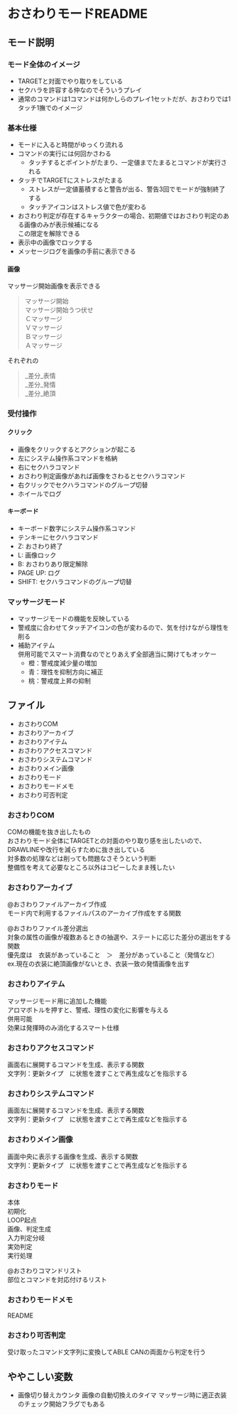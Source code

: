 # おさわりモードREADME
## モード説明
### モード全体のイメージ
- TARGETと対面でやり取りをしている    
- セクハラを許容する仲なのでそういうプレイ    
- 通常のコマンドは1コマンドは何かしらのプレイ1セットだが、おさわりでは1タッチ1撫でのイメージ

### 基本仕様
- モードに入ると時間がゆっくり流れる
- コマンドの実行には何回かさわる
	- タッチするとポイントがたまり、一定値までたまるとコマンドが実行される
- タッチでTARGETにストレスがたまる
	- ストレスが一定値蓄積すると警告が出る、警告3回でモードが強制終了する
	- タッチアイコンはストレス値で色が変わる
- おさわり判定が存在するキャラクターの場合、初期値ではおさわり判定のある画像のみが表示候補になる    
この限定を解除できる
- 表示中の画像でロックする
- メッセージログを画像の手前に表示できる

#### 画像
マッサージ開始画像を表示できる
>マッサージ開始     
>マッサージ開始うつ伏せ     
>Ｃマッサージ       
>Ｖマッサージ       
>Ｂマッサージ       
>Ａマッサージ

それぞれの
>_差分_表情     
>_差分_発情     
>_差分_絶頂     
### 受付操作

#### クリック
- 画像をクリックするとアクションが起こる
- 左にシステム操作系コマンドを格納
- 右にセクハラコマンド
- おさわり判定画像があれば画像をさわるとセクハラコマンド
- 右クリックでセクハラコマンドのグループ切替
- ホイールでログ

#### キーボード
- キーボード数字にシステム操作系コマンド
- テンキーにセクハラコマンド
- Z: おさわり終了
- L: 画像ロック
- B: おさわりあり限定解除
- PAGE UP: ログ
- SHIFT: セクハラコマンドのグループ切替

### マッサージモード
- マッサージモードの機能を反映している
- 警戒度に合わせてタッチアイコンの色が変わるので、気を付けながら理性を削る
- 補助アイテム  
	併用可能でスマート消費なのでとりあえず全部適当に開けてもオッケー
	- 橙：警戒度減少量の増加
	- 青：理性を抑制方向に補正
	- 桃：警戒度上昇の抑制

## ファイル
- おさわりCOM
- おさわりアーカイブ
- おさわりアイテム
- おさわりアクセスコマンド
- おさわりシステムコマンド
- おさわりメイン画像
- おさわりモード
- おさわりモードメモ
- おさわり可否判定

### おさわりCOM

COMの機能を抜き出したもの   
おさわりモード全体にTARGETとの対面のやり取り感を出したいので、DRAWLINEや改行を減らすために抜き出している    
対多数の処理などは削っても問題なさそうという判断    
整備性を考えて必要なところ以外はコピーしたまま残したい  

### おさわりアーカイブ

@おさわりファイルアーカイブ作成     
モード内で利用するファイルパスのアーカイブ作成をする関数

@おさわりファイル差分選出   
対象の属性の画像が複数あるときの抽選や、ステートに応じた差分の選出をする関数    
優先度は　衣装があっていること　＞　差分があっていること（発情など）    
ex.現在の衣装に絶頂画像がないとき、衣装一致の発情画像を出す     

### おさわりアイテム

マッサージモード用に追加した機能    
アロマボトルを押すと、警戒、理性の変化に影響を与える    
併用可能    
効果は発揮時のみ消化するスマート仕様    

### おさわりアクセスコマンド

画面右に展開するコマンドを生成、表示する関数    
文字列：更新タイプ　に状態を渡すことで再生成などを指示する  

### おさわりシステムコマンド

画面左に展開するコマンドを生成、表示する関数    
文字列：更新タイプ　に状態を渡すことで再生成などを指示する  

### おさわりメイン画像

画面中央に表示する画像を生成、表示する関数  
文字列：更新タイプ　に状態を渡すことで再生成などを指示する  

### おさわりモード

本体    
初期化  
LOOP起点    
画像、判定生成  
入力判定分岐    
実効判定    
実行処理    

@おさわりコマンドリスト     
部位とコマンドを対応付けるリスト

### おさわりモードメモ

README

### おさわり可否判定

受け取ったコマンド文字列に変換してABLE CANの両面から判定を行う

## ややこしい変数

- 画像切り替えカウンタ
画像の自動切換えのタイマ
マッサージ時に適正衣装のチェック開始フラグでもある

